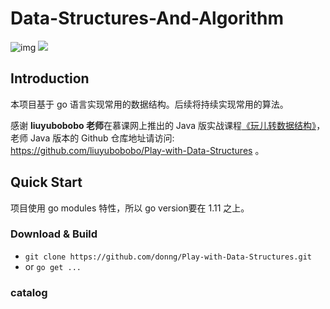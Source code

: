 

# Data-Structures-And-Algorithm

![img](https://img.shields.io/badge/language-go-blue.svg) ![](https://img.shields.io/github/issues-raw/donng/Play-with-Data-Structures)

## Introduction

本项目基于 go 语言实现常用的数据结构。后续将持续实现常用的算法。

感谢 **liuyubobobo 老师**在慕课网上推出的 Java 版实战课程[《玩儿转数据结构》](https://coding.imooc.com/class/207.html)，老师 Java 版本的 Github 仓库地址请访问: https://github.com/liuyubobobo/Play-with-Data-Structures 。

## Quick Start

项目使用 go modules 特性，所以 go version要在 1.11 之上。

### Download & Build

- `git clone https://github.com/donng/Play-with-Data-Structures.git`
- or  `go get ... `

### catalog

